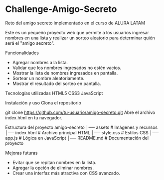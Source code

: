 # Challenge-Amigo-Secreto
Reto del amigo secreto implementado en el curso de ALURA LATAM

Este es un pequeño proyecto web que permite a los usuarios ingresar nombres en una lista y realizar un sorteo aleatorio para determinar quién será el "amigo secreto".

Funcionalidades
* Agregar nombres a la lista.
* Validar que los nombres ingresados no estén vacíos.
* Mostrar la lista de nombres ingresados en pantalla.
* Sortear un nombre aleatoriamente.
* Mostrar el resultado del sorteo en pantalla.

Tecnologías utilizadas
HTML5
CSS3
JavaScript

Instalación y uso
Clona el repositorio

git clone https://github.com/tu-usuario/amigo-secreto.git
Abre el archivo index.html en tu navegador.

Estructura del proyecto
amigo-secreto
│──  assets          # Imágenes y recursos
│──  index.html      # Archivo principal HTML
│──  style.css       # Estilos CSS
│──  app.js          # Lógica en JavaScript
│──  README.md       # Documentación del proyecto


Mejoras futuras
* Evitar que se repitan nombres en la lista.
* Agregar la opción de eliminar nombres.
* Crear una interfaz más atractiva con CSS avanzado.

